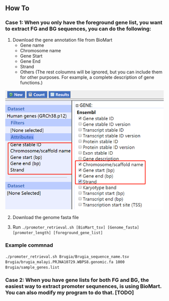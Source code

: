 ## How To

### Case 1: When you only have the foreground gene list, you want to extract FG and BG sequences, you can do the following:

1. Download the gene annotation file from BioMart
	- Gene name
	- Chromosome name
	- Gene Start
	- Gene End
	- Strand
	- Others (The rest coloumns will be ignored, but you can include them for other purposes. For example, a complete description of gene functions.)
	
![example](./Brugia/BioMart_example.png)

2. Download the genome fasta file

3. Run `./promoter_retrieval.sh [BioMart_tsv] [Genome_fasta] [promoter_length] [foreground_gene_list]`

### Example commnad

`./promoter_retrieval.sh Brugia/Brugia_sequence_name.tsv Brugia/brugia_malayi.PRJNA10729.WBPS8.genomic.fa 1000 Brugia/sample_genes.list`

### Case 2: When you have gene lists for both FG and BG, the easiest way to extract promoter sequnences, is using BioMart. You can also modify my program to do that. [TODO]